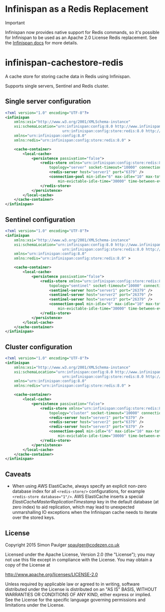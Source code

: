 
# Infinispan as a Redis Replacement

> [!IMPORTANT]
> Infinispan now provides native support for Redis commands, so it's possible for Infinispan to be used as an Apache 2.0 License Redis replacement.
> See the [Infinispan docs](https://infinispan.org/docs/stable/titles/resp/resp-endpoint.html) for more details.

# infinispan-cachestore-redis

A cache store for storing cache data in Redis using Infinispan.

Supports single servers, Sentinel and Redis cluster.

## Single server configuration

```xml
<?xml version="1.0" encoding="UTF-8"?>
<infinispan
    xmlns:xsi="http://www.w3.org/2001/XMLSchema-instance"
    xsi:schemaLocation="urn:infinispan:config:8.0 http://www.infinispan.org/schemas/infinispan-config-8.0.xsd
                          urn:infinispan:config:store:redis:8.0 http://www.infinispan.org/schemas/infinispan-cachestore-redis-config-8.0.xsd"
    xmlns="urn:infinispan:config:8.0"
    xmlns:redis="urn:infinispan:config:store:redis:8.0" >

    <cache-container>
        <local-cache>
            <persistence passivation="false">
                <redis-store xmlns="urn:infinispan:config:store:redis:8.0"
                    topology="server" socket-timeout="10000" connection-timeout="10000">
                    <redis-server host="server1" port="6379" />
                    <connection-pool min-idle="6" max-idle="10" max-total="20"
                        min-evictable-idle-time="30000" time-between-eviction-runs="30000" />
                </redis-store>
            </persistence>
        </local-cache>
    </cache-container>
</infinispan>
```

## Sentinel configuration

```xml
<?xml version="1.0" encoding="UTF-8"?>
<infinispan
    xmlns:xsi="http://www.w3.org/2001/XMLSchema-instance"
    xsi:schemaLocation="urn:infinispan:config:8.0 http://www.infinispan.org/schemas/infinispan-config-8.0.xsd
                          urn:infinispan:config:store:redis:8.0 http://www.infinispan.org/schemas/infinispan-cachestore-redis-config-8.0.xsd"
    xmlns="urn:infinispan:config:8.0"
    xmlns:redis="urn:infinispan:config:store:redis:8.0" >

    <cache-container>
        <local-cache>
            <persistence passivation="false">
                <redis-store xmlns="urn:infinispan:config:store:redis:8.0"
                    topology="sentinel" socket-timeout="10000" connection-timeout="10000" master-name="mymaster">
                    <sentinel-server host="server1" port="26379" />
                    <sentinel-server host="server2" port="26379" />
                    <sentinel-server host="server3" port="26379" />
                    <connection-pool min-idle="6" max-idle="10" max-total="20"
                        min-evictable-idle-time="30000" time-between-eviction-runs="30000" />
                </redis-store>
            </persistence>
        </local-cache>
    </cache-container>
</infinispan>
```

## Cluster configuration

```xml
<?xml version="1.0" encoding="UTF-8"?>
<infinispan
    xmlns:xsi="http://www.w3.org/2001/XMLSchema-instance"
    xsi:schemaLocation="urn:infinispan:config:8.0 http://www.infinispan.org/schemas/infinispan-config-8.0.xsd
                          urn:infinispan:config:store:redis:8.0 http://www.infinispan.org/schemas/infinispan-cachestore-redis-config-8.0.xsd"
    xmlns="urn:infinispan:config:8.0"
    xmlns:redis="urn:infinispan:config:store:redis:8.0" >

    <cache-container>
        <local-cache>
            <persistence passivation="false">
                <redis-store xmlns="urn:infinispan:config:store:redis:8.0"
                    topology="cluster" socket-timeout="10000" connection-timeout="10000">
                    <redis-server host="server1" port="6379" />
                    <redis-server host="server2" port="6379" />
                    <redis-server host="server3" port="6379" />
                    <connection-pool min-idle="6" max-idle="10" max-total="20"
                        min-evictable-idle-time="30000" time-between-eviction-runs="30000" />
                </redis-store>
            </persistence>
        </local-cache>
    </cache-container>
</infinispan>
```

## Caveats

* When using AWS ElastiCache, always specify an explicit non-zero database index for all `<redis-store/>` configurations, for example `<redis-store database="1"/>`. AWS ElastiCache inserts a special *ElastiCacheMasterReplicationTimestamp* key in the default database (at zero index) to aid replication, which may lead to unexpected unmarshalling IO exceptions when the Infinispan cache needs to iterate over the stored keys.


## License

Copyright 2015 Simon Paulger <spaulger@codezen.co.uk>

Licensed under the Apache License, Version 2.0 (the "License");
you may not use this file except in compliance with the License.
You may obtain a copy of the License at

http://www.apache.org/licenses/LICENSE-2.0

Unless required by applicable law or agreed to in writing, software
distributed under the License is distributed on an "AS IS" BASIS,
WITHOUT WARRANTIES OR CONDITIONS OF ANY KIND, either express or implied.
See the License for the specific language governing permissions and
limitations under the License.
